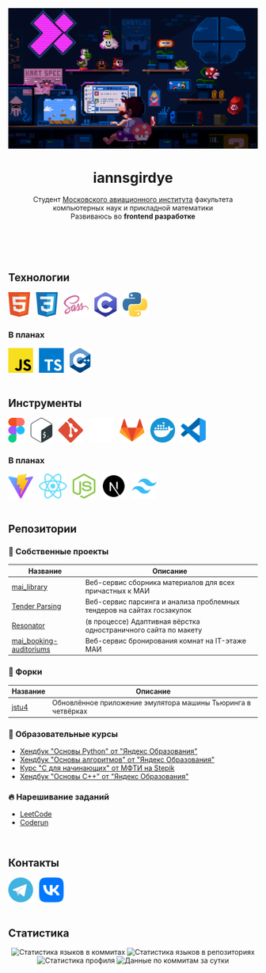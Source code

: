 <header>
  <div align="center">
    <img width="700" src="./banners/mario.gif" alt=""/>
    <h1>iannsgirdye</h1>
    <p>
      Студент <a href="https://mai.ru" target="_blank">Московского авиационного института</a> факультета компьютерных наук и прикладной математики<br/>
      Развиваюсь во <b>frontend разработке</b>
    </p>
  </div>
</header>
<br/>
<main>
  <section>
    <h2>Технологии</h2>
    <div>
      <a href="https://github.com/iannsgirdye"><img src="./icons/technologies/markup-styles/html.svg" alt="HTML" title="HTML" height="50"/></a>
      &nbsp;
      <a href="https://github.com/iannsgirdye"><img src="./icons/technologies/markup-styles/css.svg" alt="CSS" title="CSS" height="50"/></a>
      &nbsp;
      <a href="https://sass-lang.com/" target="_blank"><img src="./icons/technologies/markup-styles/sass.svg" alt="Sass" title="Sass" height="50"/></a>
      &nbsp;
      <a href="https://github.com/iannsgirdye/"><img src="./icons/technologies/programming/c.svg" alt="C language" title="C" height="50"/></a>
      &nbsp;
      <a href="https://www.python.org/" target="_blank"><img src="./icons/technologies/programming/python.svg" alt="Python" title="Python" height="50"/></a>
    </div>
    <article>
      <h3>В планах</h3>
      <div>
        <a href="https://github.com/iannsgirdye"><img src="./icons/technologies/programming/javascript.svg" alt="JavaScript" title="JavaScript" height="50"/></a>
        &nbsp;
        <a href="https://github.com/iannsgirdye"><img src="./icons/technologies/programming/typescript.svg" alt="TypeScript" title="TypeScript" height="50"/></a>
        &nbsp;
        <a href="https://github.com/iannsgirdye/"><img src="./icons/technologies/programming/cpp.svg" alt="C++" title="C++" height="50"/></a>
        &nbsp;
      </div>
    </article>
  </section>
  <br/>
  <section>
    <h2>Инструменты</h2>
    <div>
      <a href="https://www.figma.com/" target="_blank"><img src="./icons/tools/design/figma.svg" alt="Figma" title="Figma" height="50"/></a>
      &nbsp;
      <a href="https://github.com/iannsgirdye"><img src="./icons/tools/bash.svg" alt="Bash" title="Bash" height="50""/></a>
      &nbsp;
      <a href="https://git-scm.com/" target="_blank"><img src="./icons/tools/git/git.svg" alt="Git" title="Git" height="50"/></a>
      &nbsp;
      <a href="https://github.com" target="_blank"><img src="./icons/tools/git/github.svg" alt="GitHub" title="GitHub" height="50"/></a>
      &nbsp;
      <a href="https://gitlab.com/" target="_blank"><img src="./icons/tools/git/gitlab.svg" alt="GitLab" title="GitLab" height="50"/></a>
      &nbsp;
      <a href="https://www.docker.com/" target="_blank"><img src="./icons/tools/docker.svg" alt="Docker" title="Docker" height="50"/></a>
      &nbsp;
      <a href="https://code.visualstudio.com/" target="_blank"><img src="./icons/tools/ide/vscode.svg" alt="Visual Studio Code" title="Visual Studio Code" height="50"/></a>
    </div>
    <article>
      <h3>В планах</h3>
      <div>
        <a href="https://vite.dev/" target="_blank"><img src="./icons/tools/vite.svg" alt="Vite" title="Vite" height="50"/></a>
        &nbsp;
        <a href="https://react.dev/" target="_blank"><img src="./icons/tools/libraries-frameworks/react.svg" alt="React" title="React" height="50"/></a>
        &nbsp;
        <a href="https://nodejs.org/" target="_blank"><img src="./icons/tools/node-js.svg" alt="Node.js" title="Node.js" height="50"/></a>
        &nbsp;
        <a href="https://nextjs.org/" target="_blank"><img src="./icons/tools/libraries-frameworks/next-js.svg" alt="Next.js" title="Next.js" height="50"/></a>
        &nbsp;
        <a href="https://tailwindcss.com/" target="_blank"><img src="./icons/tools/libraries-frameworks/tailwindcss.svg" alt="Tailwind CSS" title="Tailwind CSS" height="50"/></a>
      </div>
    </article>
  </section>
  <br/>
  <section>
    <h2>Репозитории</h2>
    <article>
      <h3>🧸 Собственные проекты</h3>
      <table>
        <thead>
          <tr>
            <th>Название</th>
            <th>Описание</th>
          </tr>  
        </thead>
        <tbody>
          <tr>
            <td><a href="https://github.com/iannsgirdye/mai_library">mai_library</a></td>
            <td>Веб-сервис сборника материалов для всех причастных к МАИ</td>
          </tr>
          <tr>
            <td><a href="https://github.com/the-tender-team/tender-parsing">Tender Parsing</a></td>
            <td>Веб-сервис парсинга и анализа проблемных тендеров на сайтах госзакупок</td>
          </tr>
          <tr>
            <td><a href="https://github.com/iannsgirdye/resonator">Resonator</a></td>
            <td>(в процессе) Адаптивная вёрстка одностраничного сайта по макету</td>
          </tr>
          <tr>
            <td><a href="https://github.com/iannsgirdye/mai_booking-auditoriums">mai_booking-auditoriums</a></td>
            <td>Веб-сервис бронирования комнат на IT-этаже МАИ</td>
          </tr>
        </tbody>
      </table>
    </article>
    <article>
      <h3>🦐 Форки</h3>
      <table>
        <thead>
          <tr>
            <th>Название</th>
            <th>Описание</th>
          </tr>  
        </thead>
        <tbody>
          <tr>
            <td><a href="https://github.com/iannsgirdye/jstu4">jstu4</a></td>
            <td>Обновлённое приложение эмулятора машины Тьюринга в четвёрках</td>
          </tr>
        </tbody>
      </table>
    </article>
    <article>
      <h3>📖 Образовательные курсы</h3>
      <ul>
        <li><a href="https://github.com/iannsgirdye/yandex_python">Хендбук "Основы Python" от "Яндекс Образования"</a></li>
        <li><a href="https://github.com/iannsgirdye/yandex_algorithms">Хендбук "Основы алгоритмов" от "Яндекс Образования"</a></li>
        <li><a href="https://github.com/iannsgirdye/stepik_mfti-c">Курс "C для начинающих" от МФТИ на Stepik</a></li>
        <li><a href="https://github.com/iannsgirdye/yandex_cpp">Хендбук "Основы C++" от "Яндекс Образования"</a></li>
      </ul>
    </article>
    <article>
      <h3>🔥 Нарешивание заданий</h3>
      <ul>
        <li><a href="https://github.com/iannsgirdye/leetcode">LeetCode</a></li>
        <li><a href="https://github.com/iannsgirdye/yandex_coderun">Coderun</a></li>
      </ul>
    </article>
  </section>
  <br/>
  <section>
    <h2>Контакты</h2>
    <div>
      <a href="https://t.me/iannsgirdye" target="_blank"><img src="./icons/contacts/telegram.svg" alt="Telegram" title="Telegram" height="50"/></a>
      &nbsp;
      <a href="https://vk.com/iannsgirdye" target="_blank"><img src="./icons/contacts/vk.svg" alt="VK" title="VK" height="50"/></a>
    </div>
  </section>
  <br/>
  <section>
    <h2>Статистика</h2>
    <div align="center">
      <img alt="Статистика языков в коммитах" src="https://github-profile-summary-cards.vercel.app/api/cards/most-commit-language?username=iannsgirdye&theme=github_dark"/>
      <img alt="Статистика языков в репозиториях" src="https://github-profile-summary-cards.vercel.app/api/cards/repos-per-language?username=iannsgirdye&theme=github_dark"/>
      <img alt="Статистика профиля" src="https://github-profile-summary-cards.vercel.app/api/cards/stats?username=iannsgirdye&theme=github_dark"/>
      <img alt="Данные по коммитам за сутки" src="https://github-profile-summary-cards.vercel.app/api/cards/productive-time?username=iannsgirdye&theme=github_dark"/>
    </div>
  </section>
</main>


<!-- Sources
https://icons8.com/icon/40670/c-programming
-->
